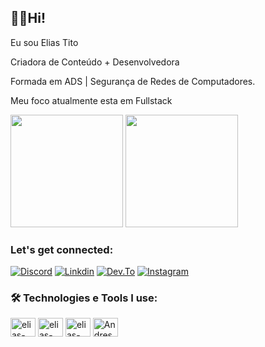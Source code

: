 ## 👦🏻Hi!

Eu sou Elias Tito
 
Criadora de Conteúdo + Desenvolvedora

Formada em ADS | Segurança de Redes de Computadores.

Meu foco atualmente esta em Fullstack

<div>
  <img height="180em" src="https://github-readme-stats.vercel.app/api?username=Eliastitos&show_icons=true&theme=tokyonight"/>
  <img height="180em" src="https://github-readme-stats.vercel.app/api/top-langs/?username=Eliastito&layout=compact&theme=tokyonight"/>
</div>

### Let's get connected:

[![Discord](https://img.shields.io/badge/Discord-7289DA?style=for-the-badge&logo=discord&logoColor=white)]()
[![Linkdin](https://img.shields.io/badge/LinkedIn-0077B5?style=for-the-badge&logo=linkedin&logoColor=white)](https://www.linkedin.com/in/elias-tito-infantas-4a7614277/)
[![Dev.To](https://img.shields.io/badge/dev.to-0A0A0A?style=for-the-badge&logo=dev.to&logoColor=white)](https://discord.com/channels/@me)
[![Instagram](https://img.shields.io/badge/Instagram-E4405F?style=for-the-badge&logo=instagram&logoColor=white)](https://www.instagram.com/)

### 🛠️ Technologies e Tools I use:

<div>
<img align="center" alt="elias-html" height="30" width="40" src="https://cdn.jsdelivr.net/gh/devicons/devicon/icons/html5/html5-original.svg"/>
<img align="center" alt="elias-css" height="30" width="40" src="https://cdn.jsdelivr.net/gh/devicons/devicon/icons/css3/css3-original.svg"/>
<img align="center" alt="elias-wp" height="30" width="40" src="https://cdn.jsdelivr.net/gh/devicons/devicon/icons/wordpress/wordpress-plain-wordmark.svg"/>
<img align="center" alt="Andressa-js" height="30" width="40" src="https://cdn.jsdelivr.net/gh/devicons/devicon/icons/javascript/javascript-original.svg"/>



</div>
